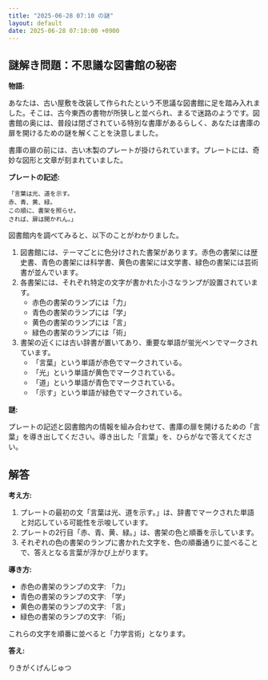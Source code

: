 ```yaml
---
title: "2025-06-28 07:10 の謎"
layout: default
date: 2025-06-28 07:10:00 +0900
---
```

## 謎解き問題：不思議な図書館の秘密

**物語:**

あなたは、古い屋敷を改装して作られたという不思議な図書館に足を踏み入れました。そこは、古今東西の書物が所狭しと並べられ、まるで迷路のようです。図書館の奥には、普段は閉ざされている特別な書庫があるらしく、あなたは書庫の扉を開けるための謎を解くことを決意しました。

書庫の扉の前には、古い木製のプレートが掛けられています。プレートには、奇妙な図形と文章が刻まれていました。

**プレートの記述:**

```
「言葉は光、道を示す。
赤、青、黄、緑。
この順に、書架を照らせ。
されば、扉は開かれん。」
```

図書館内を調べてみると、以下のことがわかりました。

1.  図書館には、テーマごとに色分けされた書架があります。赤色の書架には歴史書、青色の書架には科学書、黄色の書架には文学書、緑色の書架には芸術書が並んでいます。
2.  各書架には、それぞれ特定の文字が書かれた小さなランプが設置されています。
    *   赤色の書架のランプには「力」
    *   青色の書架のランプには「学」
    *   黄色の書架のランプには「言」
    *   緑色の書架のランプには「術」
3.  書架の近くには古い辞書が置いてあり、重要な単語が蛍光ペンでマークされています。
    *   「言葉」という単語が赤色でマークされている。
    *   「光」という単語が黄色でマークされている。
    *   「道」という単語が青色でマークされている。
    *   「示す」という単語が緑色でマークされている。

**謎:**

プレートの記述と図書館内の情報を組み合わせて、書庫の扉を開けるための「言葉」を導き出してください。導き出した「言葉」を、ひらがなで答えてください。

## 解答

**考え方:**

1.  プレートの最初の文「言葉は光、道を示す。」は、辞書でマークされた単語と対応している可能性を示唆しています。
2.  プレートの2行目「赤、青、黄、緑。」は、書架の色と順番を示しています。
3.  それぞれの色の書架のランプに書かれた文字を、色の順番通りに並べることで、答えとなる言葉が浮かび上がります。

**導き方:**

*   赤色の書架のランプの文字: 「力」
*   青色の書架のランプの文字: 「学」
*   黄色の書架のランプの文字: 「言」
*   緑色の書架のランプの文字: 「術」

これらの文字を順番に並べると「力学言術」となります。

**答え:**

りきがくげんじゅつ
